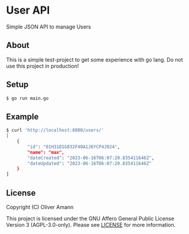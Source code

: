 # User API

Simple JSON API to manage Users

## About

This is a simple test-project to get some experience with go lang. Do not use this project in production!

## Setup

```bash
$ go run main.go
```

## Example

```bash
$ curl 'http://localhost:8080/users/'
[
    {
        "id": "01H31D1G832F40A1J6YCP4J924",
        "name": "max",
        "dateCreated": "2023-06-16T06:07:20.835411646Z",
        "dateUpdated": "2023-06-16T06:07:20.835411646Z"
    }
]
```

## License

Copyright (C) Oliver Amann

This project is licensed under the GNU Affero General Public License Version 3 (AGPL-3.0-only). Please see [LICENSE](./LICENSE) for more information.
